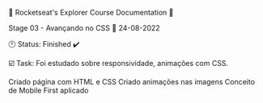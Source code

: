 🚀 Rocketseat's Explorer Course Documentation 📁

Stage 03 - Avançando no CSS 📅 24-08-2022

🕛 Status: Finished ✔️

☑️ Task: Foi estudado sobre responsividade, animações com CSS.

 Criado página com HTML e CSS
 Criado animações nas imagens
 Conceito de Mobile First aplicado